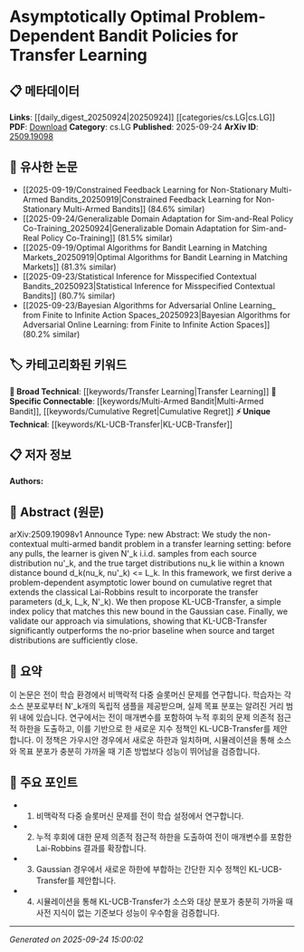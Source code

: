 <!-- KEYWORD_LINKING_METADATA:
{
  "processed_timestamp": "2025-09-24T15:00:02.273439",
  "vocabulary_version": "1.0",
  "selected_keywords": [
    "Multi-Armed Bandit",
    "Transfer Learning",
    "KL-UCB-Transfer",
    "Cumulative Regret"
  ],
  "rejected_keywords": [],
  "similarity_scores": {
    "Multi-Armed Bandit": 0.78,
    "Transfer Learning": 0.85,
    "KL-UCB-Transfer": 0.8,
    "Cumulative Regret": 0.77
  },
  "extraction_method": "AI_prompt_based",
  "budget_applied": true,
  "candidates_json": {
    "candidates": [
      {
        "surface": "multi-armed bandit problem",
        "canonical": "Multi-Armed Bandit",
        "aliases": [
          "MAB"
        ],
        "category": "specific_connectable",
        "rationale": "The multi-armed bandit problem is a fundamental concept in reinforcement learning and decision theory, providing strong connectivity to related works.",
        "novelty_score": 0.45,
        "connectivity_score": 0.88,
        "specificity_score": 0.82,
        "link_intent_score": 0.78
      },
      {
        "surface": "transfer learning",
        "canonical": "Transfer Learning",
        "aliases": [],
        "category": "broad_technical",
        "rationale": "Transfer learning is a widely applicable technique in machine learning, linking to numerous studies and applications.",
        "novelty_score": 0.3,
        "connectivity_score": 0.9,
        "specificity_score": 0.7,
        "link_intent_score": 0.85
      },
      {
        "surface": "KL-UCB-Transfer",
        "canonical": "KL-UCB-Transfer",
        "aliases": [],
        "category": "unique_technical",
        "rationale": "KL-UCB-Transfer is a novel policy introduced in this paper, offering a unique point of reference for future research.",
        "novelty_score": 0.75,
        "connectivity_score": 0.6,
        "specificity_score": 0.85,
        "link_intent_score": 0.8
      },
      {
        "surface": "cumulative regret",
        "canonical": "Cumulative Regret",
        "aliases": [],
        "category": "specific_connectable",
        "rationale": "Cumulative regret is a key metric in evaluating bandit algorithms, facilitating connections to performance analysis studies.",
        "novelty_score": 0.4,
        "connectivity_score": 0.83,
        "specificity_score": 0.78,
        "link_intent_score": 0.77
      }
    ],
    "ban_list_suggestions": [
      "non-contextual",
      "samples",
      "simulations"
    ]
  },
  "decisions": [
    {
      "candidate_surface": "multi-armed bandit problem",
      "resolved_canonical": "Multi-Armed Bandit",
      "decision": "linked",
      "scores": {
        "novelty": 0.45,
        "connectivity": 0.88,
        "specificity": 0.82,
        "link_intent": 0.78
      }
    },
    {
      "candidate_surface": "transfer learning",
      "resolved_canonical": "Transfer Learning",
      "decision": "linked",
      "scores": {
        "novelty": 0.3,
        "connectivity": 0.9,
        "specificity": 0.7,
        "link_intent": 0.85
      }
    },
    {
      "candidate_surface": "KL-UCB-Transfer",
      "resolved_canonical": "KL-UCB-Transfer",
      "decision": "linked",
      "scores": {
        "novelty": 0.75,
        "connectivity": 0.6,
        "specificity": 0.85,
        "link_intent": 0.8
      }
    },
    {
      "candidate_surface": "cumulative regret",
      "resolved_canonical": "Cumulative Regret",
      "decision": "linked",
      "scores": {
        "novelty": 0.4,
        "connectivity": 0.83,
        "specificity": 0.78,
        "link_intent": 0.77
      }
    }
  ]
}
-->

# Asymptotically Optimal Problem-Dependent Bandit Policies for Transfer Learning

## 📋 메타데이터

**Links**: [[daily_digest_20250924|20250924]] [[categories/cs.LG|cs.LG]]
**PDF**: [Download](https://arxiv.org/pdf/2509.19098.pdf)
**Category**: cs.LG
**Published**: 2025-09-24
**ArXiv ID**: [2509.19098](https://arxiv.org/abs/2509.19098)

## 🔗 유사한 논문
- [[2025-09-19/Constrained Feedback Learning for Non-Stationary Multi-Armed Bandits_20250919|Constrained Feedback Learning for Non-Stationary Multi-Armed Bandits]] (84.6% similar)
- [[2025-09-24/Generalizable Domain Adaptation for Sim-and-Real Policy Co-Training_20250924|Generalizable Domain Adaptation for Sim-and-Real Policy Co-Training]] (81.5% similar)
- [[2025-09-19/Optimal Algorithms for Bandit Learning in Matching Markets_20250919|Optimal Algorithms for Bandit Learning in Matching Markets]] (81.3% similar)
- [[2025-09-23/Statistical Inference for Misspecified Contextual Bandits_20250923|Statistical Inference for Misspecified Contextual Bandits]] (80.7% similar)
- [[2025-09-23/Bayesian Algorithms for Adversarial Online Learning_ from Finite to Infinite Action Spaces_20250923|Bayesian Algorithms for Adversarial Online Learning: from Finite to Infinite Action Spaces]] (80.2% similar)

## 🏷️ 카테고리화된 키워드
**🧠 Broad Technical**: [[keywords/Transfer Learning|Transfer Learning]]
**🔗 Specific Connectable**: [[keywords/Multi-Armed Bandit|Multi-Armed Bandit]], [[keywords/Cumulative Regret|Cumulative Regret]]
**⚡ Unique Technical**: [[keywords/KL-UCB-Transfer|KL-UCB-Transfer]]

## 📋 저자 정보

**Authors:** 

## 📄 Abstract (원문)

arXiv:2509.19098v1 Announce Type: new 
Abstract: We study the non-contextual multi-armed bandit problem in a transfer learning setting: before any pulls, the learner is given N'_k i.i.d. samples from each source distribution nu'_k, and the true target distributions nu_k lie within a known distance bound d_k(nu_k, nu'_k) <= L_k. In this framework, we first derive a problem-dependent asymptotic lower bound on cumulative regret that extends the classical Lai-Robbins result to incorporate the transfer parameters (d_k, L_k, N'_k). We then propose KL-UCB-Transfer, a simple index policy that matches this new bound in the Gaussian case. Finally, we validate our approach via simulations, showing that KL-UCB-Transfer significantly outperforms the no-prior baseline when source and target distributions are sufficiently close.

## 📝 요약

이 논문은 전이 학습 환경에서 비맥락적 다중 슬롯머신 문제를 연구합니다. 학습자는 각 소스 분포로부터 N'_k개의 독립적 샘플을 제공받으며, 실제 목표 분포는 알려진 거리 범위 내에 있습니다. 연구에서는 전이 매개변수를 포함하여 누적 후회의 문제 의존적 점근적 하한을 도출하고, 이를 기반으로 한 새로운 지수 정책인 KL-UCB-Transfer를 제안합니다. 이 정책은 가우시안 경우에서 새로운 하한과 일치하며, 시뮬레이션을 통해 소스와 목표 분포가 충분히 가까울 때 기존 방법보다 성능이 뛰어남을 검증합니다.

## 🎯 주요 포인트

- 1. 비맥락적 다중 슬롯머신 문제를 전이 학습 설정에서 연구합니다.
- 2. 누적 후회에 대한 문제 의존적 점근적 하한을 도출하여 전이 매개변수를 포함한 Lai-Robbins 결과를 확장합니다.
- 3. Gaussian 경우에서 새로운 하한에 부합하는 간단한 지수 정책인 KL-UCB-Transfer를 제안합니다.
- 4. 시뮬레이션을 통해 KL-UCB-Transfer가 소스와 대상 분포가 충분히 가까울 때 사전 지식이 없는 기준보다 성능이 우수함을 검증합니다.


---

*Generated on 2025-09-24 15:00:02*